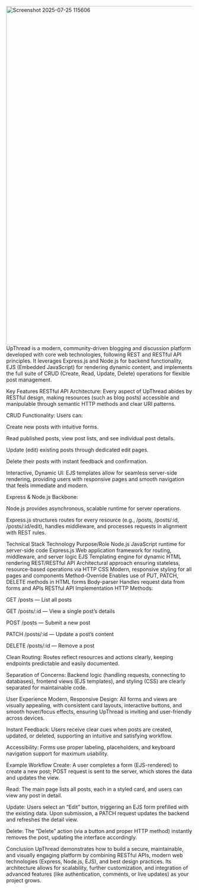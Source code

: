 <img width="1728" height="914" alt="Screenshot 2025-07-25 115606" src="https://github.com/user-attachments/assets/1d03bf70-f5b3-44fd-a2e3-8803242c08ec" />
UpThread is a modern, community-driven blogging and discussion platform developed with core web technologies, following REST and RESTful API principles. It leverages Express.js and Node.js for backend functionality, EJS (Embedded JavaScript) for rendering dynamic content, and implements the full suite of CRUD (Create, Read, Update, Delete) operations for flexible post management.

Key Features
RESTful API Architecture:
Every aspect of UpThread abides by RESTful design, making resources (such as blog posts) accessible and manipulable through semantic HTTP methods and clear URI patterns.

CRUD Functionality:
Users can:

Create new posts with intuitive forms.

Read published posts, view post lists, and see individual post details.

Update (edit) existing posts through dedicated edit pages.

Delete their posts with instant feedback and confirmation.

Interactive, Dynamic UI:
EJS templates allow for seamless server-side rendering, providing users with responsive pages and smooth navigation that feels immediate and modern.

Express & Node.js Backbone:

Node.js provides asynchronous, scalable runtime for server operations.

Express.js structures routes for every resource (e.g., /posts, /posts/:id, /posts/:id/edit), handles middleware, and processes requests in alignment with REST rules.

Technical Stack
Technology	Purpose/Role
Node.js	JavaScript runtime for server-side code
Express.js	Web application framework for routing, middleware, and server logic
EJS	Templating engine for dynamic HTML rendering
REST/RESTful API	Architectural approach ensuring stateless, resource-based operations via HTTP
CSS	Modern, responsive styling for all pages and components
Method-Override	Enables use of PUT, PATCH, DELETE methods in HTML forms
Body-parser	Handles request data from forms and APIs
RESTful API Implementation
HTTP Methods:

GET /posts — List all posts

GET /posts/:id — View a single post’s details

POST /posts — Submit a new post

PATCH /posts/:id — Update a post’s content

DELETE /posts/:id — Remove a post

Clean Routing:
Routes reflect resources and actions clearly, keeping endpoints predictable and easily documented.

Separation of Concerns:
Backend logic (handling requests, connecting to databases), frontend views (EJS templates), and styling (CSS) are clearly separated for maintainable code.

User Experience
Modern, Responsive Design:
All forms and views are visually appealing, with consistent card layouts, interactive buttons, and smooth hover/focus effects, ensuring UpThread is inviting and user-friendly across devices.

Instant Feedback:
Users receive clear cues when posts are created, updated, or deleted, supporting an intuitive and satisfying workflow.

Accessibility:
Forms use proper labeling, placeholders, and keyboard navigation support for maximum usability.

Example Workflow
Create: A user completes a form (EJS-rendered) to create a new post; POST request is sent to the server, which stores the data and updates the view.

Read: The main page lists all posts, each in a styled card, and users can view any post in detail.

Update: Users select an “Edit” button, triggering an EJS form prefilled with the existing data. Upon submission, a PATCH request updates the backend and refreshes the detail view.

Delete: The “Delete” action (via a button and proper HTTP method) instantly removes the post, updating the interface accordingly.

Conclusion
UpThread demonstrates how to build a secure, maintainable, and visually engaging platform by combining RESTful APIs, modern web technologies (Express, Node.js, EJS), and best design practices. Its architecture allows for scalability, further customization, and integration of advanced features (like authentication, comments, or live updates) as your project grows.
